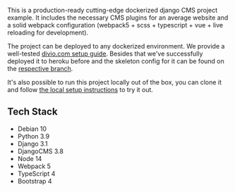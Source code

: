 This is a production-ready cutting-edge dockerized django CMS project example. It includes the necessary CMS plugins for an average website and a solid webpack configuration (webpack5 + scss + typescript + vue + live reloading for development).

The project can be deployed to any dockerized environment. We provide a well-tested [divio.com setup guide](/docs/deployment-divio.md). Besides that we've successfully deployed it to heroku before and the skeleton config for it can be found on the [respective branch](https://github.com/django-cms/djangocms-template/tree/heroku).

It's also possible to run this project locally out of the box, you can clone it and follow [the local setup instructions](/docs/local-setup-instructions.md) to try it out.


## Tech Stack

- Debian 10
- Python 3.9
- Django 3.1
- DjangoCMS 3.8
- Node 14
- Webpack 5
- TypeScript 4
- Bootstrap 4
